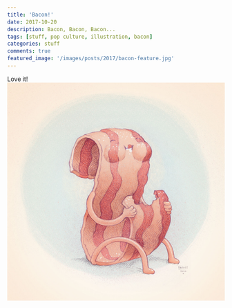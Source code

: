 ```yaml
---
title: 'Bacon!'
date: 2017-10-20
description: Bacon, Bacon, Bacon...
tags: [stuff, pop culture, illustration, bacon]
categories: stuff
comments: true
featured_image: '/images/posts/2017/bacon-feature.jpg'
---
```

Love it!
![](/images/posts/2017/bacon.jpg)